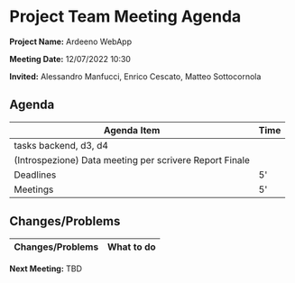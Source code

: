 # Project Team Meeting Agenda

**Project Name:** Ardeeno WebApp

**Meeting Date:** 12/07/2022 10:30

**Invited:** Alessandro Manfucci, Enrico Cescato, Matteo Sottocornola

## Agenda

|**Agenda Item**|**Time**|
|---|---|
|tasks backend, d3, d4||
|(Introspezione) Data meeting per scrivere Report Finale||
|Deadlines|5'|
|Meetings|5'|

## Changes/Problems

|**Changes/Problems**|**What to do**|
|---|---|

**Next Meeting:** TBD